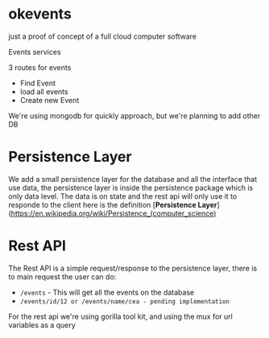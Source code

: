 # okevents
just a proof of concept of a full cloud computer software

Events services

3 routes for events
- Find Event
- load all events
- Create new Event

We're using mongodb for quickly approach, but we're planning to add other DB

# Persistence Layer
We add a small persistence layer for the database and all the interface that use data, the persistence layer is inside the persistence package which is only data level. The data is on state and the rest api will only use it to responde to the client
here is the definition [**Persistence Layer**](https://en.wikipedia.org/wiki/Persistence_(computer_science)

# Rest API
The Rest API is a simple request/response to the persistence layer, there is to main request the user can do:
- `/events` - This will get all the events on the database
- `/events/id/12 or /events/name/cea - pending implementation`

For the rest api we're using gorilla tool kit, and using the mux for url variables as a query
